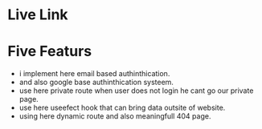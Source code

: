 # Live Link

# Five Featurs
* i implement here email based authinthication.
* and also google base authinthication systeem.
* use here private route when user does not login he cant go our private page.
* use here useefect hook that can bring data outsite of website.
* using here dynamic route and also meaningfull 404 page.